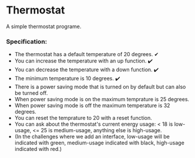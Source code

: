 # Thermostat

A simple thermostat programe.

### Specification:
- The thermostat has a default temperature of 20 degrees. ✔  
- You can increase the temperature with an up function. ✔️  
- You can decrease the temperature with a down function. ✔️  
- The minimum temperature is 10 degrees. ✔️   
- There is a power saving mode that is turned on by default but can also be turned off.  
- When power saving mode is on the maximum temprature is 25 degrees.  
- When power saving mode is off the maximum temperature is 32 degrees.  
- You can reset the temprature to 20 with a reset function.
- You can ask about the thermostat's current energy usage: < 18 is low-usage, <= 25 is medium-usage, anything else is high-usage.  
- (In the challenges where we add an interface, low-usage will be indicated with green, medium-usage indicated with black, high-usage indicated with red.)  
